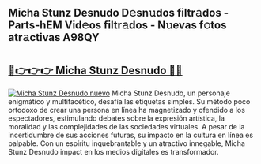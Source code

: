 ## Micha Stunz Desnudo D𝚎sn𝚞dos filtr𝚊dos - Parts-hEM Vid𝚎os filtr𝚊dos - N𝚞evas f𝚘tos atr𝚊ctivas A98QY

# <h2><a href="http://mb9k3n.tromn.icu/?c=Micha+Stunz+Desnudo">🔗👉👉👉 Micha Stunz Desnudo 🔗🔗</a></h2>

[![Micha Stunz Desnudo nuevo](https://i.imgur.com/pEAQMta.gif)](http://mb9k3n.tromn.icu/?c=Micha+Stunz+Desnudo)
Micha Stunz Desnudo, un personaje enigmático y multifacético, desafía las etiquetas simples. Su método poco ortodoxo de crear una persona en línea ha magnetizado y ofendido a los espectadores, estimulando debates sobre la expresión artística, la moralidad y las complejidades de las sociedades virtuales. A pesar de la incertidumbre de sus acciones futuras, su impacto en la cultura en línea es palpable. Con un espíritu inquebrantable y un atractivo innegable, Micha Stunz Desnudo impact en los medios digitales es transformador.

